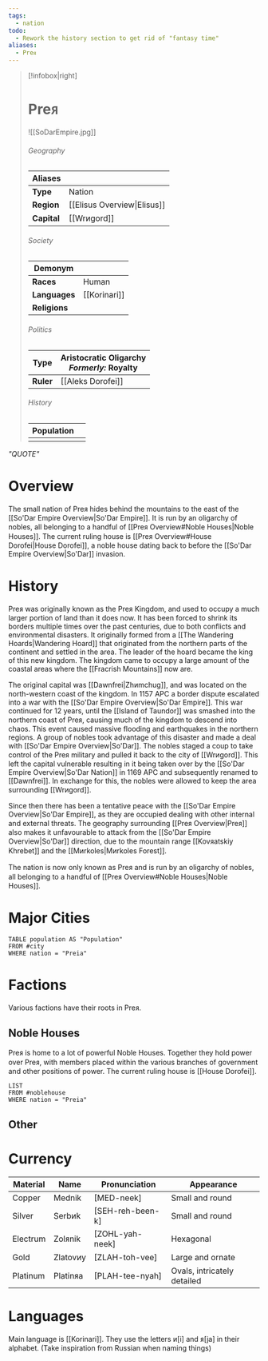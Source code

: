 ```yaml
---
tags:
  - nation
todo:
  - Rework the history section to get rid of "fantasy time"
aliases:
  - Preᴙ
---
```

> [!infobox|right]
> # Preᴙ
> ![[SoDarEmpire.jpg]]
> ###### Geography
> | **Aliases** |  |
> | - | - |
> | **Type** | Nation |
> | **Region** | [[Elisus Overview\|Elisus]] |
> | **Capital** | [[Wrᴎgord]] |
> ###### Society
> | **Demonym** |  |
> | - | - |
> | **Races** | Human |
> | **Languages** | [[Korinari]] |
> | **Religions** |  |
> ###### Politics
> | **Type** | Aristocratic Oligarchy<br>*Formerly:* Royalty |
> | - | - |
> | **Ruler** | [[Aleks Dorofei]] |
> ###### History
> | **Population** |  |
> | - | - |
> |  |  |

*"QUOTE"*
# Overview
The small nation of Preᴙ hides behind the mountains to the east of the [[So'Dar Empire Overview|So'Dar Empire]]. It is run by an oligarchy of nobles, all belonging to a handful of [[Preᴙ Overview#Noble Houses|Noble Houses]]. The current ruling house is [[Preᴙ Overview#House Dorofei|House Dorofei]], a noble house dating back to before the [[So'Dar Empire Overview|So'Dar]] invasion.
# History
Preᴙ was originally known as the Preᴙ Kingdom, and used to occupy a much larger portion of land than it does now. It has been forced to shrink its borders multiple times over the past centuries, due to both conflicts and environmental disasters. It originally formed from a [[The Wandering Hoards|Wandering Hoard]] that originated from the northern parts of the continent and settled in the area. The leader of the hoard became the king of this new kingdom. The kingdom came to occupy a large amount of the coastal areas where the [[Fracrish Mountains]] now are.

The original capital was [[Dawnfrei|Zhᴎmchug]], and was located on the north-western coast of the kingdom. In 1157 APC a border dispute escalated into a war with the [[So'Dar Empire Overview|So'Dar Empire]]. This war continued for 12 years, until the [[Island of Taundor]] was smashed into the northern coast of Preᴙ, causing much of the kingdom to descend into chaos. This event caused massive flooding and earthquakes in the northern regions. A group of nobles took advantage of this disaster and made a deal with [[So'Dar Empire Overview|So'Dar]]. The nobles staged a coup to take control of the Preᴙ military and pulled it back to the city of [[Wrᴎgord]]. This left the capital vulnerable resulting in it being taken over by the [[So'Dar Empire Overview|So'Dar Nation]] in 1169 APC and subsequently renamed to [[Dawnfrei]]. In exchange for this, the nobles were allowed to keep the area surrounding [[Wrᴎgord]].

Since then there has been a tentative peace with the [[So'Dar Empire Overview|So'Dar Empire]], as they are occupied dealing with other internal and external threats. The geography surrounding [[Preᴙ Overview|Preᴙ]] also makes it unfavourable to attack from the [[So'Dar Empire Overview|So'Dar]] direction, due to the mountain range [[Kovᴙatskiy Khrebet]] and the [[Mᴎrkoles|Mᴎrkoles Forest]].

The nation is now only known as Preᴙ and is run by an oligarchy of nobles, all belonging to a handful of [[Preᴙ Overview#Noble Houses|Noble Houses]].
# Major Cities
```dataview
TABLE population AS "Population"
FROM #city
WHERE nation = "Preia"
```
# Factions
Various factions have their roots in Preᴙ.
## Noble Houses
Preᴙ is home to a lot of powerful Noble Houses. Together they hold power over Preᴙ, with members placed within the various branches of government and other positions of power. The current ruling house is [[House Dorofei]].
```dataview
LIST
FROM #noblehouse
WHERE nation = "Preia"
```
## Other
# Currency
| Material | Name     | Pronunciation    | Appearance                  |
| -------- | -------- | ---------------- | --------------------------- |
| Copper   | Mednik   | [MED-neek]       | Small and round             |
| Silver   | Serbᴎk   | [SEH-reh-been-k] | Small and round             |
| Electrum | Zolᴙnik  | [ZOHL-yah-neek]  | Hexagonal                   |
| Gold     | Zlatovᴎy | [ZLAH-toh-vee]   | Large and ornate            |
| Platinum | Platinᴙa | [PLAH-tee-nyah]  | Ovals, intricately detailed |
# Languages
Main language is [[Korinari]]. They use the letters ᴎ[i] and ᴙ[ja] in their alphabet. (Take inspiration from Russian when naming things)